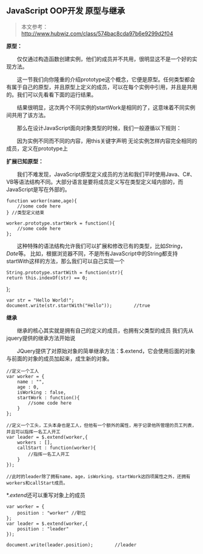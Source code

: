 JavaScript OOP开发 原型与继承
--
> 本文参考：http://www.hubwiz.com/class/574bac8cda97b6e9299d2f04

**原型：**

   　　仅仅通过构造函数创建实例，他们的成员并不共用，很明显这不是一个好的实现方法。  

　　这一节我们向你隆重的介绍prototype这个概念，它便是原型。任何类型都会有属于自己的原型，并且原型上定义的成员，可以在每个实例中引用，并且是共用的。我们可以先看看下面的运行结果。

　　结果很明显，这次两个不同实例的startWork是相同的了，这意味着不同实例间共用了该方法。

　　那么在设计JavaScript面向对象类型的时候，我们一般遵循以下规则：


　　因为实例不同而不同的内容，用this关键字声明
无论实例怎样内容完全相同的成员，定义在prototype上


**扩展已知原型：**

　　我们不难发现，JavaScript原型定义成员的方法和我们平时使用Java、C#、VB等语法结构不同。大部分语言是要将成员定义写在类型定义域内部的，而JavaScript是写在外部的。

	function worker(name,age){
	    //some code here
	} //类型定义结束
	 
	worker.prototype.startWork = function(){
	    //some code here
	};

　　这种特殊的语法结构允许我们可以扩展和修改已有的类型，比如*String*，*Date*等。 比如，根据浏览器不同，不是所有JavaScript中的String都支持startWith这样的方法，那么我们可以自己实现一个

	String.prototype.startWith = function(str){
    return this.indexOf(str) == 0;
};
 
	var str = "Hello World!";
	document.write(str.startWith("Hello"));        //true

**继承**

　　继承的核心其实就是拥有自己的定义的成员，也拥有父类型的成员
我们先从jquery提供的继承方法开始说


　　JQuery提供了对原始对象的简单继承方法：$.extend，它会使用后面的对象与前面的对象的成员加起来，成生新的对象。

	//定义一个工人
    var worker = {
        name : "",
        age : 0,
        isWorking : false,
        startWork : function(){
            //some code here
        }
    };
 
    //定义一个工头，工头本身也是工人，但他有一个额外的属性，用于记录他所管理的员工列表，并且可以指挥一名工人开工
    var leader = $.extend(worker,{
        workers : [],
        callStart : function(worker){
            //指挥一名工人开工
        }
    });
 
    //此时的leader除了拥有name，age，isWorking，startWork这四项属性之外，还拥有workers和callStart成员。
 
*$.extend$还可以重写对象上的成员

    var worker = {
        position : "worker" //职位
    };
    var leader = $.extend(worker,{
        position : "leader"
    });
 
    document.write(leader.position);        //leader